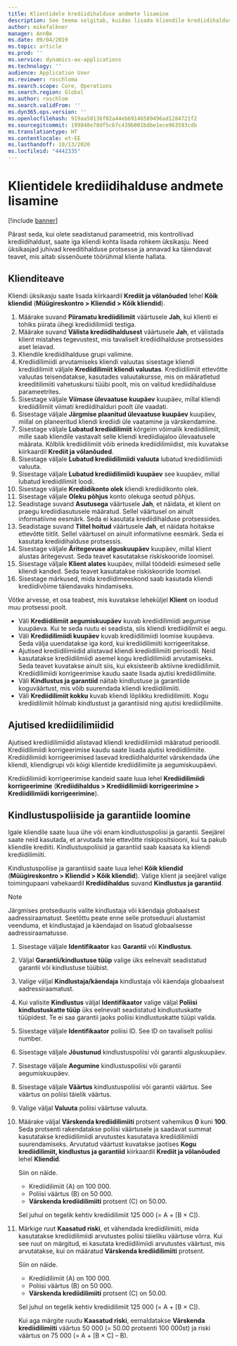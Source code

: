 ```yaml
---
title: Klientidele krediidihalduse andmete lisamine
description: See teema selgitab, kuidas lisada kliendile krediidihalduse andmeid.
author: mikefalkner
manager: AnnBe
ms.date: 09/04/2019
ms.topic: article
ms.prod: ''
ms.service: dynamics-ax-applications
ms.technology: ''
audience: Application User
ms.reviewer: roschloma
ms.search.scope: Core, Operations
ms.search.region: Global
ms.author: roschlom
ms.search.validFrom: ''
ms.dyn365.ops.version: ''
ms.openlocfilehash: 919aa50136f02a44eb69146589496ad1284721f2
ms.sourcegitcommit: 199848e78df5cb7c439b001bdbe1ece963593cdb
ms.translationtype: HT
ms.contentlocale: et-EE
ms.lasthandoff: 10/13/2020
ms.locfileid: "4442335"
---
```

# <a name="add-credit-management-information-for-customers"></a>Klientidele krediidihalduse andmete lisamine

[!include [banner](../includes/banner.md)]

Pärast seda, kui olete seadistanud parameetrid, mis kontrollivad krediidihaldust, saate iga kliendi kohta lisada rohkem üksikasju. Need üksikasjad juhivad kreeditihalduse protsesse ja annavad ka täiendavat teavet, mis aitab sissenõuete töörühmal kliente hallata.

## <a name="customer-information"></a>Klienditeave

Kliendi üksikasju saate lisada kiirkaardil **Krediit ja võlanõuded** lehel **Kõik kliendid** (**Müügireskontro \> Kliendid \> Kõik kliendid**).

1. Määrake suvand **Piiramatu krediidilimiit** väärtusele **Jah**, kui klienti ei tohiks piirata ühegi krediidilimiidi testiga.
2. Määrake suvand **Välista krediidihaldusest** väärtusele **Jah**, et välistada klient mistahes tegevustest, mis tavaliselt krediidihalduse protsessides aset leiavad.
3. Kliendile krediidihalduse grupi valimine.
4. Krediidilimiidi arvutamiseks kliendi valuutas sisestage kliendi krediidilimiit väljale **Krediidilimiit kliendi valuutas**. Krediidilimiit ettevõtte valuutas teisendatakse, kasutades valuutakursse, mis on määratletud kreeditilimiiti vahetuskursi tüübi poolt, mis on valitud krediidihalduse parameetrites.
5. Sisestage väljale **Viimase ülevaatuse kuupäev** kuupäev, millal kliendi krediidilimiit viimati krediidihalduri poolt üle vaadati.
6. Sisestage väljale **Järgmise plaanitud ülevaatuse kuupäev** kuupäev, millal on planeeritud kliendi krediidi üle vaatamine ja värskendamine.
7. Sisestage väljale **Lubatud krediidilimiit** kõrgeim võimalik krediidilimiit, mille saab kliendile vastavalt selle kliendi krediidiajaloo ülevaatusele määrata. Kõlblik krediidilimiit võib erineda krediidilimiidist, mis kuvatakse kiirkaardil **Krediit ja võlanõuded**.
8. Sisestage väljale **Lubatud krediidilimiidi valuuta** lubatud krediidilimiidi valuuta.
9. Sisestage väljale **Lubatud krediidilimiidi kuupäev** see kuupäev, millal lubatud krediidilimiit loodi.
10. Sisestage väljale **Krediidikonto olek** kliendi krediidikonto olek.
11. Sisestage väljale **Oleku põhjus** konto olekuga seotud põhjus.
12. Seadistage suvand **Asutusega** väärtusele **Jah**, et näidata, et klient on praegu krediidiasutusele määratud. Sellel väärtusel on ainult informatiivne eesmärk. Seda ei kasutata krediidihalduse protsessides.
13. Seadistage suvand **Tiitel hoitud** väärtusele **Jah**, et näidata hoitakse ettevõtte tiitlit. Sellel väärtusel on ainult informatiivne eesmärk. Seda ei kasutata krediidihalduse protsessis.
14. Sisestage väljale **Äritegevuse alguskuupäev** kuupäev, millal klient alustas äritegevust. Seda teavet kasutatakse riskiskooride loomisel.
15. Sisestage väljale **Klient alates** kuupäev, millal töödeldi esimesed selle kliendi kanded. Seda teavet kasutatakse riskiskooride loomisel.
16. Sisestage märkused, mida krediidimeeskond saab kasutada kliendi krediidivõime täiendavaks hindamiseks.

Võtke arvesse, et osa teabest, mis kuvatakse leheküljel **Klient** on loodud muu protsessi poolt.

- Väli **Krediidilimiit aegumiskuupäev** kuvab krediidilimiidi aegumise kuupäeva. Kui te seda ruutu ei seadista, siis kliendi krediidilimiit ei aegu.
- Väli **Krediidilimiidi kuupäev** kuvab krediidilimiidi loomise kuupäeva. Seda välja uuendatakse iga kord, kui krediidilimiiti korrigeeritakse.
- Ajutised krediidilimiidid alistavad kliendi krediidilimiiti perioodil. Neid kasutatakse krediidilimiidi asemel kogu krediidilimiidi arvutamiseks. Seda teavet kuvatakse ainult siis, kui eksisteerib aktiivne krediidilimiit. Krediidilimiidi korrigeerimise kaudu saate lisada ajutisi krediidilimiite.
- Väli **Kindlustus ja garantiid** näitab kindlustuse ja garantiide koguväärtust, mis võib suurendada kliendi krediidilimiiti.
- Väli **Krediidilimiit kokku** kuvab kliendi lõplikku krediidilimiiti. Kogu krediidilimiit hõlmab kindlustust ja garantiisid ning ajutisi krediidilimiite.

## <a name="temporary-credit-limits"></a>Ajutised krediidilimiidid

Ajutised krediidilimiidid alistavad kliendi krediidilimiidi määratud perioodil. Krediidilimiidi korrigeerimise kaudu saate lisada ajutisi krediidilimiite. Krediidilimiidi korrigeerimised lasevad krediidihalduritel värskendada ühe kliendi, kliendigrupi või kõigi klientide krediidilimiite ja aegumiskuupäevi.

Krediidilimiidi korrigeerimise kandeid saate luua lehel **Krediidilimiidi korrigeerimine** (**Krediidihaldus \> Krediidilimiidi korrigeerimine \> Krediidilimiidi korrigeerimine**).

## <a name="create-insurance-policies-and-guarantees"></a>Kindlustuspoliiside ja garantiide loomine

Igale kliendile saate luua ühe või enam kindlustuspoliisi ja garantii. Seejärel saate neid kasutada, et arvutada teie ettevõtte riskipositsiooni, kui ta pakub kliendile krediiti. Kindlustuspoliisid ja garantiid saab kaasata ka kliendi krediidilimiiti.

Kindlustuspoliise ja garantiisid saate luua lehel **Kõik kliendid** (**Müügireskontro \> Kliendid \> Kõik kliendid**). Valige klient ja seejärel valige toimingupaani vahekaardil **Krediidihaldus** suvand **Kindlustus ja garantiid**.

> [!NOTE]
> Järgmises protseduuris valite kindlustaja või käendaja globaalsest aadressiraamatust. Seetõttu peate enne selle protseduuri alustamist veenduma, et kindlustajad ja käendajad on lisatud globaalsesse aadressiraamatusse.

1. Sisestage väljale **Identifikaator** kas **Garantii** või **Kindlustus**.
2. Väljal **Garantii/kindlustuse tüüp** valige üks eelnevalt seadistatud garantii või kindlustuse tüübist.
3. Valige väljal **Kindlustaja/käendaja** kindlustaja või käendaja globaalsest aadressiraamatust. 
4. Kui valisite **Kindlustus** väljal **Identifikaator** valige väljal **Poliisi kindlustuskatte tüüp** üks eelnevalt seadistatud kindlustuskatte tüüpidest. Te ei saa garantii jaoks poliisi kindlustuskatte tüüpi valida.
5. Sisestage väljale **Identifikaator** poliisi ID. See ID on tavaliselt poliisi number.
6. Sisestage väljale **Jõustunud** kindlustuspoliisi või garantii alguskuupäev.
7. Sisestage väljale **Aegumine** kindlustuspoliisi või garantii aegumiskuupäev.
8. Sisestage väljale **Väärtus** kindlustuspoliisi või garantii väärtus. See väärtus on poliisi täielik väärtus.
9. Valige väljal **Valuuta** poliisi väärtuse valuuta. 
10. Määrake väljal **Värskenda krediidilimiiti** protsent vahemikus **0** kuni **100**. Seda protsenti rakendatakse poliisi väärtusele ja saadavat summat kasutatakse krediidilimiidi arvutustes kasutatava krediidilimiidi suurendamiseks. Arvutatud väärtust kuvatakse jaotises **Kogu krediidilimiit, kindlustus ja garantiid** kiirkaardil **Krediit ja võlanõuded** lehel **Kliendid**.

    Siin on näide.

    - Krediidilimiit (A) on 100 000.
    - Poliisi väärtus (B) on 50 000.
    - **Värskenda krediidilimiiti** protsent (C) on 50.00.
    
    Sel juhul on tegelik kehtiv krediidilimiit 125 000 (= A + \[B × C\]).

11. Märkige ruut **Kaasatud riski**, et vähendada krediidilimiiti, mida kasutatakse krediidilimiidi arvutustes poliisi täieliku väärtuse võrra. Kui see ruut on märgitud, ei kasutata krediidilimiidi arvutustes väärtust, mis arvutatakse, kui on määratud **Värskenda krediidilimiiti** protsent.

    Siin on näide.

    - Krediidilimiit (A) on 100 000.
    - Poliisi väärtus (B) on 50 000.
    - **Värskenda krediidilimiiti** protsent (C) on 50.00.

    Sel juhul on tegelik kehtiv krediidilimiit 125 000 (= A + \[B × C\]).
    
    Kui aga märgite ruudu **Kaasatud riski**, eemaldatakse **Värskenda krediidilimiiti** väärtus 50 000 (= 50.00 protsenti 100 000st) ja riski väärtus on 75 000 (= A + \[B × C\] – B).
